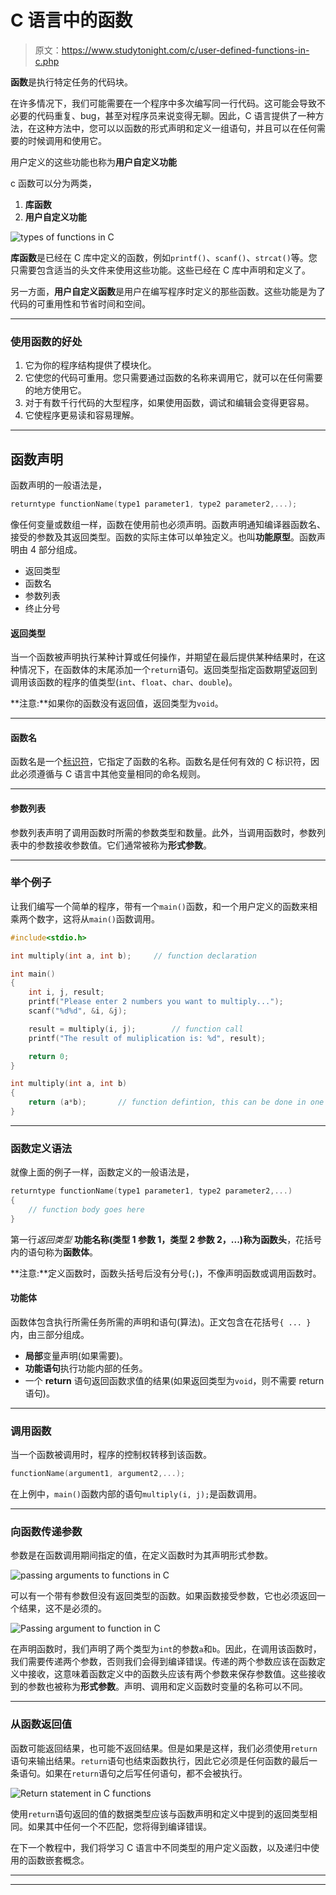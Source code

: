 # C 语言中的函数

> 原文：<https://www.studytonight.com/c/user-defined-functions-in-c.php>

**函数**是执行特定任务的代码块。

在许多情况下，我们可能需要在一个程序中多次编写同一行代码。这可能会导致不必要的代码重复、bug，甚至对程序员来说变得无聊。因此，C 语言提供了一种方法，在这种方法中，您可以以函数的形式声明和定义一组语句，并且可以在任何需要的时候调用和使用它。

用户定义的这些功能也称为**用户自定义功能**

c 函数可以分为两类，

1.  **库函数**
2.  **用户自定义功能**

![types of functions in C](img/52f681867682f9faa7cfc411aaec46fe.png)

**库函数**是已经在 C 库中定义的函数，例如`printf()`、`scanf()`、`strcat()`等。您只需要包含适当的头文件来使用这些功能。这些已经在 C 库中声明和定义了。

另一方面，**用户自定义函数**是用户在编写程序时定义的那些函数。这些功能是为了代码的可重用性和节省时间和空间。

* * *

### 使用函数的好处

1.  它为你的程序结构提供了模块化。
2.  它使您的代码可重用。您只需要通过函数的名称来调用它，就可以在任何需要的地方使用它。
3.  对于有数千行代码的大型程序，如果使用函数，调试和编辑会变得更容易。
4.  它使程序更易读和容易理解。

* * *

## 函数声明

函数声明的一般语法是，

```cpp
returntype functionName(type1 parameter1, type2 parameter2,...);
```

像任何变量或数组一样，函数在使用前也必须声明。函数声明通知编译器函数名、接受的参数及其返回类型。函数的实际主体可以单独定义。也叫**功能原型**。函数声明由 4 部分组成。

*   返回类型
*   函数名
*   参数列表
*   终止分号

#### 返回类型

当一个函数被声明执行某种计算或任何操作，并期望在最后提供某种结果时，在这种情况下，在函数体的末尾添加一个`return`语句。返回类型指定函数期望返回到调用该函数的程序的值类型(`int`、`float`、`char`、`double`)。

**注意:**如果你的函数没有返回值，返回类型为`void`。

* * *

#### 函数名

函数名是一个[标识符](/c/keywords-and-identifier.php)，它指定了函数的名称。函数名是任何有效的 C 标识符，因此必须遵循与 C 语言中其他变量相同的命名规则。

* * *

#### 参数列表

参数列表声明了调用函数时所需的参数类型和数量。此外，当调用函数时，参数列表中的参数接收参数值。它们通常被称为**形式参数**。

* * *

### 举个例子

让我们编写一个简单的程序，带有一个`main()`函数，和一个用户定义的函数来相乘两个数字，这将从`main()`函数调用。

```cpp
#include<stdio.h>

int multiply(int a, int b);     // function declaration

int main() 
{
    int i, j, result;
    printf("Please enter 2 numbers you want to multiply...");
    scanf("%d%d", &i, &j);

    result = multiply(i, j);        // function call
    printf("The result of muliplication is: %d", result);

    return 0;
}

int multiply(int a, int b)
{
    return (a*b);       // function defintion, this can be done in one line
}
```

* * *

### 函数定义语法

就像上面的例子一样，函数定义的一般语法是，

```cpp
returntype functionName(type1 parameter1, type2 parameter2,...)
{
    // function body goes here
}
```

第一行*返回类型* **功能名称(类型 1 参数 1，类型 2 参数 2，...)**称为**函数头**，花括号内的语句称为**函数体**。

**注意:**定义函数时，函数头括号后没有分号(`;`)，不像声明函数或调用函数时。

#### 功能体

函数体包含执行所需任务所需的声明和语句(算法)。正文包含在花括号`{ ... }`内，由三部分组成。

*   **局部**变量声明(如果需要)。
*   **功能语句**执行功能内部的任务。
*   一个 **return** 语句返回函数求值的结果(如果返回类型为`void`，则不需要 return 语句)。

* * *

### 调用函数

当一个函数被调用时，程序的控制权转移到该函数。

```cpp
functionName(argument1, argument2,...);
```

在上例中，`main()`函数内部的语句`multiply(i, j);`是函数调用。

* * *

### 向函数传递参数

参数是在函数调用期间指定的值，在定义函数时为其声明形式参数。

![passing arguments to functions in C](img/86b89b7bfc47ff49ccc998d214455da0.png)

可以有一个带有参数但没有返回类型的函数。如果函数接受参数，它也必须返回一个结果，这不是必须的。

![Passing argument to function in C](img/ae2a62fcf2b9ea9993e5fbb0141bcfe4.png)

在声明函数时，我们声明了两个类型为`int`的参数`a`和`b`。因此，在调用该函数时，我们需要传递两个参数，否则我们会得到编译错误。传递的两个参数应该在函数定义中接收，这意味着函数定义中的函数头应该有两个参数来保存参数值。这些接收到的参数也被称为**形式参数**。声明、调用和定义函数时变量的名称可以不同。

* * *

### 从函数返回值

函数可能返回结果，也可能不返回结果。但是如果是这样，我们必须使用`return`语句来输出结果。`return`语句也结束函数执行，因此它必须是任何函数的最后一条语句。如果在`return`语句之后写任何语句，都不会被执行。

![Return statement in C functions](img/9821fdae63f2760c12cbaea459abad97.png)

使用`return`语句返回的值的数据类型应该与函数声明和定义中提到的返回类型相同。如果其中任何一个不匹配，您将得到编译错误。

在下一个教程中，我们将学习 C 语言中不同类型的用户定义函数，以及递归中使用的函数嵌套概念。

* * *

* * *